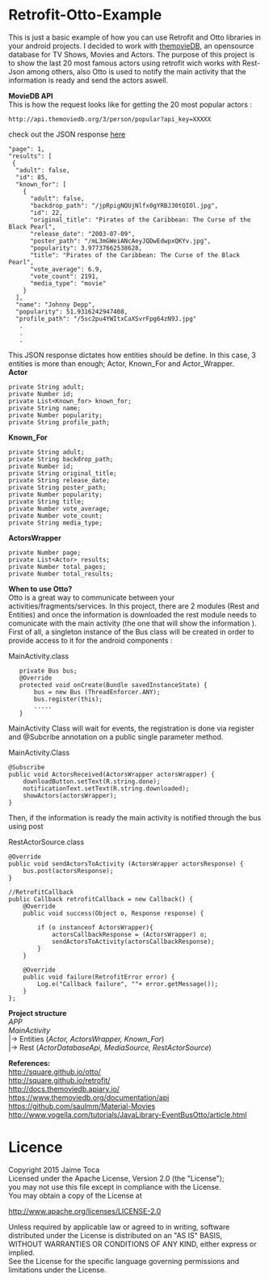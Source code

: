 # Retrofit-Otto-Example
This is just a basic example of how you can use Retrofit and Otto libraries  in your android projects. I decided to work with [themovieDB](https://www.themoviedb.org/), an opensource database for TV Shows, Movies and Actors. The purpose of this project is to show the last 20 most famous actors using retrofit wich works with Rest-Json among others, also Otto is used to notify the main activity that the information is ready and send the actors aswell.

**MovieDB API** <br />
This is how the request looks like for getting the 20 most popular actors : 

    http://api.themoviedb.org/3/person/popular?api_key=XXXXX

check out the JSON response [here](http://docs.themoviedb.apiary.io/#reference/people/personpopular/get)



    "page": 1,
    "results": [
     {
      "adult": false,
      "id": 85,
      "known_for": [
        {
          "adult": false,
          "backdrop_path": "/jpRpigNQUjNlfx0gYRBJ30tQIOl.jpg",
          "id": 22,
          "original_title": "Pirates of the Caribbean: The Curse of the Black Pearl",
          "release_date": "2003-07-09",
          "poster_path": "/mL3mGWeiANcAeyJQDwEdwpxQKYv.jpg",
          "popularity": 3.97737662538628,
          "title": "Pirates of the Caribbean: The Curse of the Black Pearl",
          "vote_average": 6.9,
          "vote_count": 2191,
          "media_type": "movie"
        }
      ],
      "name": "Johnny Depp",
      "popularity": 51.9316242947408,
      "profile_path": "/5sc2pu4YWItxCaXSvrFpg64zN9J.jpg"
       .
       .
       .   
 
This JSON response dictates how entities should be define. In this case, 3 entities is more than enough; Actor, Known_For and Actor_Wrapper. <br/>
**Actor**

    private String adult;
    private Number id;
    private List<Known_for> known_for;
    private String name;
    private Number popularity;
    private String profile_path;

**Known_For**

    private String adult;
    private String backdrop_path;
    private Number id;
    private String original_title;
    private String release_date;
    private String poster_path;
    private Number popularity;
    private String title;
    private Number vote_average;
    private Number vote_count;
    private String media_type;

**ActorsWrapper**

    private Number page;
    private List<Actor> results;
    private Number total_pages;
    private Number total_results;


**When to use Otto?** <br/>
Otto is a great way to communicate between your activities/fragments/services. In this project, there are 2 modules (Rest and Entities) and once the information is downloaded the rest module needs to comunicate with the main activity (the one that will show the information ).<br/>
First of all, a singleton instance of the Bus class will be created in order to provide access to it for the android components :

MainActivity.class
	   	
       private Bus bus;
	   @Override
	   protected void onCreate(Bundle savedInstanceState) {
	       bus = new Bus (ThreadEnforcer.ANY);
	       bus.register(this);
	       .....
	   }

MainActivity Class will wait for events, the registration is done via register and  @Subcribe annotation on a public single parameter method.

MainActivity.Class

    @Subscribe
    public void ActorsReceived(ActorsWrapper actorsWrapper) {
        downloadButton.setText(R.string.done);
        notificationText.setText(R.string.downloaded);
        showActors(actorsWrapper);
    }

Then, if the information is ready the main activity is notified through the bus using post

RestActorSource.class

    @Override
    public void sendActorsToActivity (ActorsWrapper actorsResponse) {
        bus.post(actorsResponse);
    }

    //RetrofitCallback
    public Callback retrofitCallback = new Callback() {
        @Override
        public void success(Object o, Response response) {

            if (o instanceof ActorsWrapper){
                actorsCallbackResponse = (ActorsWrapper) o;
                sendActorsToActivity(actorsCallbackResponse);
            }
        }

        @Override
        public void failure(RetrofitError error) {
            Log.e("Callback failure", ""+ error.getMessage());
        }
    };

 


**Project structure** <br />
*APP*<br />
*MainActivity* <br />
 |-> Entities (*Actor, ActorsWrapper, Known_For*) <br />
 |-> Rest (*ActorDatabaseApi, MediaSource, RestActorSource*) <br />
 
 
**References:** <br />
http://square.github.io/otto/ <br />
http://square.github.io/retrofit/ <br />
http://docs.themoviedb.apiary.io/ <br />
https://www.themoviedb.org/documentation/api <br />
https://github.com/saulmm/Material-Movies <br />
http://www.vogella.com/tutorials/JavaLibrary-EventBusOtto/article.html

# Licence

Copyright 2015 Jaime Toca <br/>
Licensed under the Apache License, Version 2.0 (the "License"); <br/>
you may not use this file except in compliance with the License. <br/>
You may obtain a copy of the License at <br/>

   http://www.apache.org/licenses/LICENSE-2.0 <br/>

Unless required by applicable law or agreed to in writing, software <br/>
distributed under the License is distributed on an "AS IS" BASIS,<br/>
WITHOUT WARRANTIES OR CONDITIONS OF ANY KIND, either express or implied.<br/>
See the License for the specific language governing permissions and<br/>
limitations under the License.<br/>




